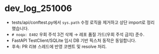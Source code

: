 # dev_log_251006

- tests/api/conftest.py에서 `sys.path` 수정 로직을 제거하고 상단 import로 정리했습니다.
- `# noqa: E402` 우회 주석 3건 삭제 → 레포 품질 가드(우회 주석 금지) 준수.
- FastAPI TestClient/SQLite 임시 DB 기반 픽스처 동작은 동일합니다.
- 후속: PR 리뷰 스레드에 반영 코멘트 및 resolve 처리.
